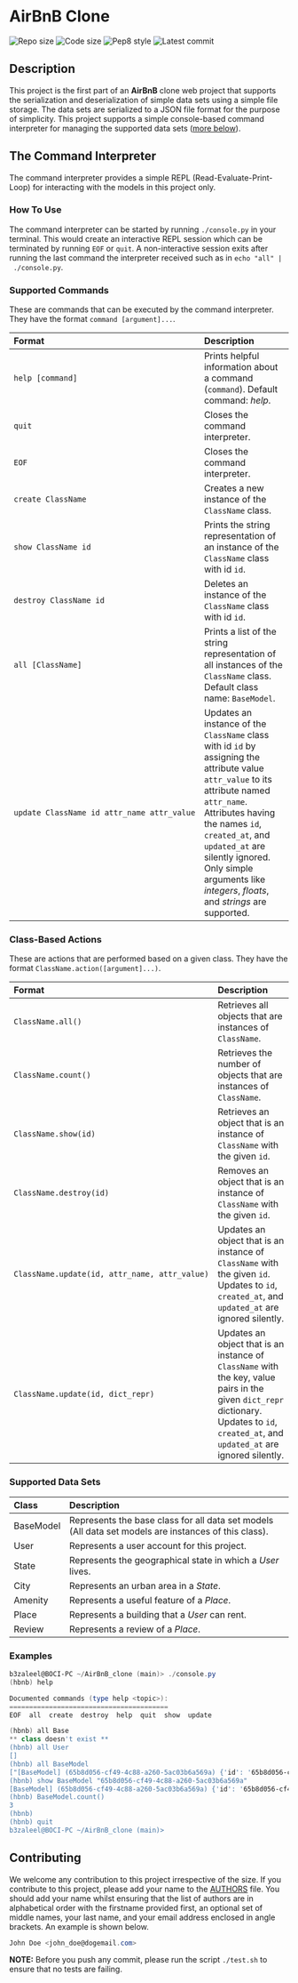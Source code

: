 # AirBnB Clone

![Repo size](https://img.shields.io/github/repo-size/B3zaleel/AirBnB_clone)
![Code size](https://img.shields.io/github/languages/code-size/B3zaleel/AirBnB_clone.svg)
![Pep8 style](https://img.shields.io/badge/PEP8-style%20guide-purple?style=round-square)
![Latest commit](https://img.shields.io/github/last-commit/B3zaleel/AirBnB_clone/main?style=round-square)

## Description

This project is the first part of an **AirBnB** clone web project that supports the serialization and deserialization of simple data sets using a simple file storage. The data sets are serialized to a JSON file format for the purpose of simplicity. This project supports a simple console-based command interpreter for managing the supported data sets ([more below](#supported-data-sets)).

## The Command Interpreter

The command interpreter provides a simple REPL (Read-Evaluate-Print-Loop) for interacting with the models in this project only.

### How To Use

The command interpreter can be started by running `./console.py` in your terminal. This would create an interactive REPL session which can be terminated by running `EOF` or `quit`. A non-interactive session exits after running the last command the interpreter received such as in `echo "all" | ./console.py`.

### Supported Commands

These are commands that can be executed by the command interpreter. They have the format `command [argument]...`.

| Format | Description |
|:-|:-|
| `help [command]` | Prints helpful information about a command (`command`). Default command: _help_. |
| `quit` | Closes the command interpreter. |
| `EOF` | Closes the command interpreter. |
| `create ClassName` | Creates a new instance of the `ClassName` class. |
| `show ClassName id` | Prints the string representation of an instance of the `ClassName` class with id `id`. |
| `destroy ClassName id` | Deletes an instance of the `ClassName` class with id `id`. |
| `all [ClassName]` | Prints a list of the string representation of all instances of the `ClassName` class. Default class name: `BaseModel`. |
| `update ClassName id attr_name attr_value` | Updates an instance of the `ClassName` class with id `id` by assigning the attribute value `attr_value` to its attribute named `attr_name`. Attributes having the names `id`, `created_at`, and `updated_at` are silently ignored. Only simple arguments like _integers_, _floats_, and _strings_ are supported. |

### Class-Based Actions

These are actions that are performed based on a given class. They have the format `ClassName.action([argument]...)`.

| Format | Description |
|:-|:-|
| `ClassName.all()` | Retrieves all objects that are instances of `ClassName`. |
| `ClassName.count()` | Retrieves the number of objects that are instances of `ClassName`. |
| `ClassName.show(id)` | Retrieves an object that is an instance of `ClassName` with the given `id`. |
| `ClassName.destroy(id)` | Removes an object that is an instance of `ClassName` with the given `id`. |
| `ClassName.update(id, attr_name, attr_value)` | Updates an object that is an instance of `ClassName` with the given `id`. Updates to `id`, `created_at`, and `updated_at` are ignored silently. |
| `ClassName.update(id, dict_repr)` | Updates an object that is an instance of `ClassName` with the key, value pairs in the given `dict_repr` dictionary. Updates to `id`, `created_at`, and `updated_at` are ignored silently. |

### Supported Data Sets

| Class | Description |
|:-|:-|
| BaseModel | Represents the base class for all data set models (All data set models are instances of this class). |
| User | Represents a user account for this project. |
| State | Represents the geographical state in which a _User_ lives. |
| City | Represents an urban area in a _State_. |
| Amenity | Represents a useful feature of a _Place_. |
| Place | Represents a building that a _User_ can rent. |
| Review | Represents a review of a _Place_. |

### Examples

```powershell
b3zaleel@BOCI-PC ~/AirBnB_clone (main)> ./console.py
(hbnb) help

Documented commands (type help <topic>):
========================================
EOF  all  create  destroy  help  quit  show  update

(hbnb) all Base
** class doesn't exist **
(hbnb) all User
[]
(hbnb) all BaseModel
["[BaseModel] (65b8d056-cf49-4c88-a260-5ac03b6a569a) {'id': '65b8d056-cf49-4c88-a260-5ac03b6a569a', 'created_at': datetime.datetime(2021, 11, 8, 22, 21, 16, 59389), 'updated_at': datetime.datetime(2021, 11, 8, 22, 21, 16, 59450), 'name': 'My_First_Model', 'my_number': 89}", "[BaseModel] (c2a59481-316b-4775-a176-13f6009e88a5) {'id': 'c2a59481-316b-4775-a176-13f6009e88a5', 'created_at': datetime.datetime(2021, 11, 8, 22, 21, 19, 150040), 'updated_at': datetime.datetime(2021, 11, 8, 22, 21, 19, 150088), 'name': 'My_First_Model', 'my_number': 89}", "[BaseModel] (761301fc-773f-4d26-adf9-78731f841d71) {'id': '761301fc-773f-4d26-adf9-78731f841d71', 'created_at': datetime.datetime(2021, 11, 9, 7, 6, 38, 601068), 'updated_at': datetime.datetime(2021, 11, 9, 7, 6, 38, 601088)}"]
(hbnb) show BaseModel "65b8d056-cf49-4c88-a260-5ac03b6a569a"
[BaseModel] (65b8d056-cf49-4c88-a260-5ac03b6a569a) {'id': '65b8d056-cf49-4c88-a260-5ac03b6a569a', 'created_at': datetime.datetime(2021, 11, 8, 22, 21, 16, 59389), 'updated_at': datetime.datetime(2021, 11, 8, 22, 21, 16, 59450), 'name': 'My_First_Model', 'my_number': 89}
(hbnb) BaseModel.count()
3
(hbnb)
(hbnb) quit
b3zaleel@BOCI-PC ~/AirBnB_clone (main)>
```

## Contributing

We welcome any contribution to this project irrespective of the size. If you contribute to this project, please add your name to the [AUTHORS](AUTHORS) file. You should add your name whilst ensuring that the list of authors are in alphabetical order with the firstname provided first, an optional set of middle names, your last name, and your email address enclosed in angle brackets. An example is shown below.

```csharp
John Doe <john_doe@dogemail.com>
```

**NOTE:** Before you push any commit, please run the script `./test.sh` to ensure that no tests are failing.

